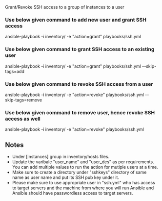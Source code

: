 Grant/Revoke SSH access to a group of instances to a user

### Use below given command to add new user and grant SSH access
ansible-playbook -i inventory/ -e "action=grant" playbooks/ssh.yml

### Use below given command to grant SSH access to an existing user
ansible-playbook -i inventory/ -e "action=grant" playbooks/ssh.yml --skip-tags=add

### Use below given command to revoke SSH access from a user
ansible-playbook -i inventory/ -e "action=revoke" playbooks/ssh.yml --skip-tags=remove

### Use below given command to remove user, hence revoke SSH access as well
ansible-playbook -i inventory/ -e "action=revoke" playbooks/ssh.yml


## Notes
 - Under [instances] group in inventory/hosts files.
 - Update the varibale "user_name" and "user_des" as per requirements. You can add multiple values to run the action for mutiple users at a time.
 - Make sure to create a directory under "sshkeys" directory of same name as user name and put its SSH pub key under it.
 - Please make sure to use appropriate user in "ssh.yml" who has access to target servers and the machine from where you will run Ansible and Ansible should have passwordless access to target servers.  

